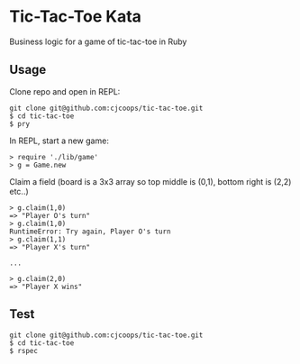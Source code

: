 Tic-Tac-Toe Kata
====================

Business logic for a game of tic-tac-toe in Ruby

Usage
-----------
Clone repo and open in REPL:
```
git clone git@github.com:cjcoops/tic-tac-toe.git
$ cd tic-tac-toe
$ pry
```                                                                                           
In REPL, start a new game:
```                                                                                       
> require './lib/game'
> g = Game.new
```
Claim a field (board is a 3x3 array so top middle is (0,1), bottom right is (2,2) etc..)
```
> g.claim(1,0)
=> "Player O's turn"
> g.claim(1,0)
RuntimeError: Try again, Player O's turn
> g.claim(1,1)
=> "Player X's turn"

...

> g.claim(2,0)
=> "Player X wins"
```

Test
------------
```
git clone git@github.com:cjcoops/tic-tac-toe.git
$ cd tic-tac-toe
$ rspec
```

